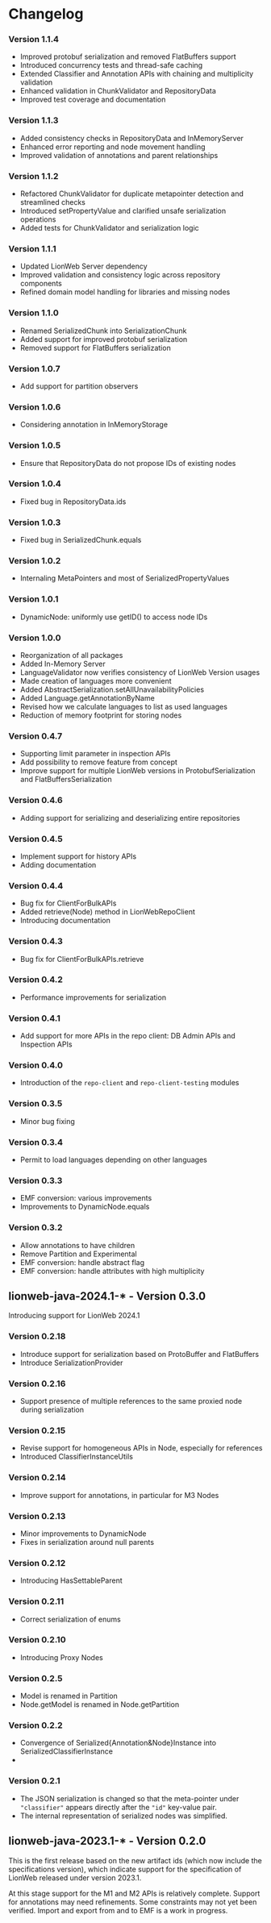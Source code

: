 # Changelog

### Version 1.1.4

* Improved protobuf serialization and removed FlatBuffers support
* Introduced concurrency tests and thread-safe caching
* Extended Classifier and Annotation APIs with chaining and multiplicity validation
* Enhanced validation in ChunkValidator and RepositoryData
* Improved test coverage and documentation

### Version 1.1.3

* Added consistency checks in RepositoryData and InMemoryServer
* Enhanced error reporting and node movement handling
* Improved validation of annotations and parent relationships

### Version 1.1.2

* Refactored ChunkValidator for duplicate metapointer detection and streamlined checks
* Introduced setPropertyValue and clarified unsafe serialization operations
* Added tests for ChunkValidator and serialization logic

### Version 1.1.1

* Updated LionWeb Server dependency
* Improved validation and consistency logic across repository components
* Refined domain model handling for libraries and missing nodes

### Version 1.1.0

* Renamed SerializedChunk into SerializationChunk
* Added support for improved protobuf serialization
* Removed support for FlatBuffers serialization

### Version 1.0.7

* Add support for partition observers

### Version 1.0.6

* Considering annotation in InMemoryStorage

### Version 1.0.5

* Ensure that RepositoryData do not propose IDs of existing nodes

### Version 1.0.4

* Fixed bug in RepositoryData.ids

### Version 1.0.3

* Fixed bug in SerializedChunk.equals

### Version 1.0.2

* Internaling MetaPointers and most of SerializedPropertyValues

### Version 1.0.1

* DynamicNode: uniformly use getID() to access node IDs

### Version 1.0.0

* Reorganization of all packages
* Added In-Memory Server
* LanguageValidator now verifies consistency of LionWeb Version usages
* Made creation of languages more convenient
* Added AbstractSerialization.setAllUnavailabilityPolicies
* Added Language.getAnnotationByName
* Revised how we calculate languages to list as used languages
* Reduction of memory footprint for storing nodes

### Version 0.4.7

* Supporting limit parameter in inspection APIs
* Add possibility to remove feature from concept
* Improve support for multiple LionWeb versions in ProtobufSerialization and FlatBuffersSerialization

### Version 0.4.6

* Adding support for serializing and deserializing entire repositories

### Version 0.4.5

* Implement support for history APIs
* Adding documentation

### Version 0.4.4

* Bug fix for ClientForBulkAPIs
* Added retrieve(Node) method in LionWebRepoClient
* Introducing documentation

### Version 0.4.3

* Bug fix for ClientForBulkAPIs.retrieve

### Version 0.4.2

* Performance improvements for serialization

### Version 0.4.1

* Add support for more APIs in the repo client: DB Admin APIs and Inspection APIs

### Version 0.4.0

* Introduction of the `repo-client` and `repo-client-testing` modules

### Version 0.3.5

* Minor bug fixing

### Version 0.3.4

* Permit to load languages depending on other languages

### Version 0.3.3

* EMF conversion: various improvements
* Improvements to DynamicNode.equals

### Version 0.3.2

* Allow annotations to have children
* Remove Partition and Experimental
* EMF conversion: handle abstract flag
* EMF conversion: handle attributes with high multiplicity

## lionweb-java-2024.1-* - Version 0.3.0

Introducing support for LionWeb 2024.1

### Version 0.2.18

* Introduce support for serialization based on ProtoBuffer and FlatBuffers
* Introduce SerializationProvider

### Version 0.2.16

* Support presence of multiple references to the same proxied node during serialization

### Version 0.2.15

* Revise support for homogeneous APIs in Node, especially for references
* Introduced ClassifierInstanceUtils

### Version 0.2.14

* Improve support for annotations, in particular for M3 Nodes

### Version 0.2.13

* Minor improvements to DynamicNode
* Fixes in serialization around null parents

### Version 0.2.12

* Introducing HasSettableParent

### Version 0.2.11

* Correct serialization of enums

### Version 0.2.10

* Introducing Proxy Nodes

### Version 0.2.5

* Model is renamed in Partition
* Node.getModel is renamed in Node.getPartition

### Version 0.2.2

* Convergence of Serialized{Annotation&Node}Instance into SerializedClassifierInstance
* 
### Version 0.2.1

* The JSON serialization is changed so that the meta-pointer under `"classifier"` appears directly after the `"id"` key-value pair.
* The internal representation of serialized nodes was simplified.


## lionweb-java-2023.1-* - Version 0.2.0

This is the first release based on the new artifact ids (which now include the specifications version), which indicate support for the specification of LionWeb released under version 2023.1.

At this stage support for the M1 and M2 APIs is relatively complete. Support for annotations may need refinements. Some constraints may not yet been verified.
Import and export from and to EMF is a work in progress.
